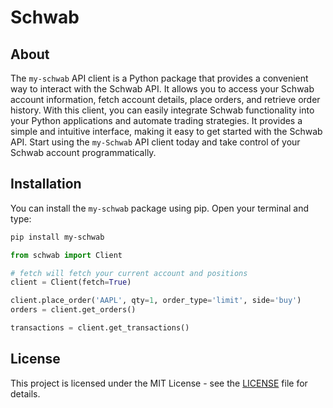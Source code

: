 # Schwab

## About

The `my-schwab` API client is a Python package that provides a convenient way to interact with the Schwab API. It allows you to access your Schwab account information, fetch account details, place orders, and retrieve order history. With this client, you can easily integrate Schwab functionality into your Python applications and automate trading strategies. It provides a simple and intuitive interface, making it easy to get started with the Schwab API. Start using the `my-Schwab` API client today and take control of your Schwab account programmatically.

## Installation

You can install the `my-schwab` package using pip. Open your terminal and type:

```bash
pip install my-schwab
```


```python
from schwab import Client

# fetch will fetch your current account and positions
client = Client(fetch=True)

client.place_order('AAPL', qty=1, order_type='limit', side='buy')
orders = client.get_orders()

transactions = client.get_transactions()
```

## License

This project is licensed under the MIT License - see the [LICENSE](LICENSE) file for details.